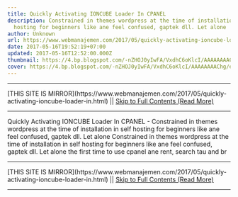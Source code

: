 ```yaml
---
title: Quickly Activating IONCUBE Loader In CPANEL
description: Constrained in themes wordpress at the time of installation in self
  hosting for beginners like ane feel confused, gaptek dll. Let alone
author: Unknown
url: https://www.webmanajemen.com/2017/05/quickly-activating-ioncube-loader-in.html
date: 2017-05-16T19:52:19+07:00
updated: 2017-05-16T12:52:00.000Z
thumbnail: https://4.bp.blogspot.com/-nZHOJ0yIwFA/VxdhC6oKlcI/AAAAAAAAChg/eNqEsF4QEbcPbkDo3sPQPyaQkWAnlFBAwCLcB/s320/ioncube_loader.png
cover: https://4.bp.blogspot.com/-nZHOJ0yIwFA/VxdhC6oKlcI/AAAAAAAAChg/eNqEsF4QEbcPbkDo3sPQPyaQkWAnlFBAwCLcB/s320/ioncube_loader.png
---
```


<hr/> [THIS SITE IS MIRROR](https://www.webmanajemen.com/2017/05/quickly-activating-ioncube-loader-in.html) || <a href="https://www.webmanajemen.com/2017/05/quickly-activating-ioncube-loader-in.html" rel="follow" class="button" id="read-more">Skip to Full Contents (Read More)</a> <hr/> Quickly Activating IONCUBE Loader In CPANEL - Constrained in themes wordpress at the time of installation in self hosting for beginners like ane feel confused, gaptek dll. Let alone Constrained in themes wordpress at the time of installation in self hosting     for beginners like ane feel confused, gaptek dll. Let alone the first time     to use cpanel ane rent, search tau and br <hr/> [THIS SITE IS MIRROR](https://www.webmanajemen.com/2017/05/quickly-activating-ioncube-loader-in.html) || <a href="https://www.webmanajemen.com/2017/05/quickly-activating-ioncube-loader-in.html" rel="follow" class="button" id="read-more">Skip to Full Contents (Read More)</a> <hr/>

<script>document.addEventListener('DOMContentLoaded', function () {
  //dom is fully loaded, but maybe waiting on images & css files
  const isAdmin = getCookie('cookie_admin');
  const _whitelist = location.host.includes('dimaslanjaka12');
  if (!isAdmin) {
    if (_whitelist) location.replace('https://www.webmanajemen.com/2017/05/quickly-activating-ioncube-loader-in.html');
    console.log("you aren't admin");
  } else {
    console.log('you are admin');
  }
});

/**
 * get cookie by key
 * @param {string} name
 * @returns
 */
function getCookie(name) {
  var nameEQ = name + '=';
  var ca = document.cookie.split(';');
  for (var i = 0; i < ca.length; i++) {
    var c = ca[i];
    while (c.charAt(0) == ' ') c = c.substring(1, c.length);
    if (c.indexOf(nameEQ) == 0) return c.substring(nameEQ.length, c.length);
  }
  return null;
}
</script>